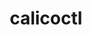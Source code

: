 ---
title: calicoctl
canonical_url: 'https://docs.projectcalico.org/v3.9/getting-started/calicoctl/index'
---